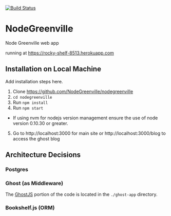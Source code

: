 
[![Build Status](https://travis-ci.org/NodeGreenville/nodegreenville.svg?branch=events_endpoint)](https://travis-ci.org/NodeGreenville/nodegreenville)

# NodeGreenville
Node Greenville web app

running at https://rocky-shelf-8513.herokuapp.com

## Installation on Local Machine
Add installation steps here.
1. Clone https://github.com/NodeGreenville/nodegreenville
2. ```cd nodegreenville```
3. Run ```npm install```
4. Run ```npm start```
  * If using nvm for nodejs version management ensure the use of node version 0.10.30 or greater.
5. Go to http://localhost:3000 for main site or
http://localhost:3000/blog to access the ghost blog

## Architecture Decisions

### Postgres

### Ghost (as Middleware)
The [GhostJS](https://ghost.org) portion of the code is located in the ```./ghost-app``` directory.

### Bookshelf.js (ORM)

